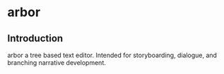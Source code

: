 # arbor 

## Introduction
arbor a tree based text editor. Intended for storyboarding, dialogue, and branching narrative development.

